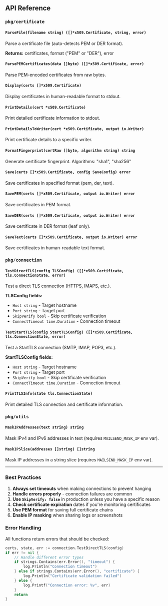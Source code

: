 ## API Reference

### `pkg/certificate`

#### `ParseFile(filename string) ([]*x509.Certificate, string, error)`
Parse a certificate file (auto-detects PEM or DER format).

**Returns:** certificates, format ("PEM" or "DER"), error

#### `ParsePEMCertificates(data []byte) ([]*x509.Certificate, error)`
Parse PEM-encoded certificates from raw bytes.

#### `Display(certs []*x509.Certificate)`
Display certificates in human-readable format to stdout.

#### `PrintDetails(cert *x509.Certificate)`
Print detailed certificate information to stdout.

#### `PrintDetailsToWriter(cert *x509.Certificate, output io.Writer)`
Print certificate details to a specific writer.

#### `FormatFingerprint(certRaw []byte, algorithm string) string`
Generate certificate fingerprint. Algorithms: "sha1", "sha256"

#### `Save(certs []*x509.Certificate, config SaveConfig) error`
Save certificates in specified format (pem, der, text).

#### `SavePEM(certs []*x509.Certificate, output io.Writer) error`
Save certificates in PEM format.

#### `SaveDER(certs []*x509.Certificate, output io.Writer) error`
Save certificate in DER format (leaf only).

#### `SaveText(certs []*x509.Certificate, output io.Writer) error`
Save certificates in human-readable text format.

### `pkg/connection`

#### `TestDirectTLS(config TLSConfig) ([]*x509.Certificate, tls.ConnectionState, error)`
Test a direct TLS connection (HTTPS, IMAPS, etc.).

**TLSConfig fields:**
- `Host string` - Target hostname
- `Port string` - Target port
- `SkipVerify bool` - Skip certificate verification
- `ConnectTimeout time.Duration` - Connection timeout

#### `TestStartTLS(config StartTLSConfig) ([]*x509.Certificate, tls.ConnectionState, error)`
Test a StartTLS connection (SMTP, IMAP, POP3, etc.).

**StartTLSConfig fields:**
- `Host string` - Target hostname
- `Port string` - Target port
- `SkipVerify bool` - Skip certificate verification
- `ConnectTimeout time.Duration` - Connection timeout

#### `PrintTLSInfo(state tls.ConnectionState)`
Print detailed TLS connection and certificate information.

### `pkg/utils`

#### `MaskIPAddresses(text string) string`
Mask IPv4 and IPv6 addresses in text (requires `MAILSEND_MASK_IP` env var).

#### `MaskIPSlice(addresses []string) []string`
Mask IP addresses in a string slice (requires `MAILSEND_MASK_IP` env var).

---

### Best Practices

1. **Always set timeouts** when making connections to prevent hanging
2. **Handle errors properly** - connection failures are common
3. **Use `SkipVerify: false`** in production unless you have a specific reason
4. **Check certificate expiration** dates if you're monitoring certificates
5. **Use PEM format** for saving full certificate chains
6. **Enable IP masking** when sharing logs or screenshots

### Error Handling

All functions return errors that should be checked:

```go
certs, state, err := connection.TestDirectTLS(config)
if err != nil {
    // Handle different error types
    if strings.Contains(err.Error(), "timeout") {
        log.Println("Connection timeout")
    } else if strings.Contains(err.Error(), "certificate") {
        log.Println("Certificate validation failed")
    } else {
        log.Printf("Connection error: %v", err)
    }
    return
}
```
